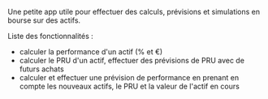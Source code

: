 Une petite app utile pour effectuer des calculs, prévisions et simulations en bourse sur des actifs.

Liste des fonctionnalités :

- calculer la performance d'un actif (% et €)
- calculer le PRU d'un actif, effectuer des prévisions de PRU avec de futurs achats
- calculer et effectuer une prévision de performance en prenant en compte les nouveaux actifs, le PRU et la valeur de l'actif en cours
